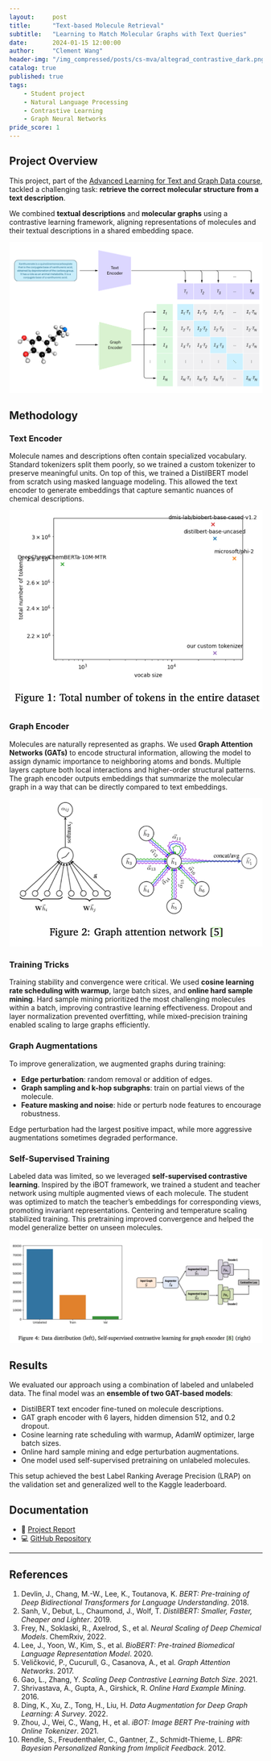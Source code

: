 ```yaml
---
layout:     post
title:      "Text-based Molecule Retrieval"
subtitle:   "Learning to Match Molecular Graphs with Text Queries"
date:       2024-01-15 12:00:00
author:     "Clement Wang"
header-img: "/img_compressed/posts/cs-mva/altegrad_contrastive_dark.png"
catalog: true
published: true
tags:
    - Student project
    - Natural Language Processing
    - Contrastive Learning
    - Graph Neural Networks
pride_score: 1
---
```


## Project Overview

This project, part of the [Advanced Learning for Text and Graph Data course](https://www.master-mva.com/cours/cat-advanced-learning-for-text-and-graph-data-altegrad/), tackled a challenging task: **retrieve the correct molecular structure from a text description**. 

We combined **textual descriptions** and **molecular graphs** using a contrastive learning framework, aligning representations of molecules and their textual descriptions in a shared embedding space.

![Architecture](/img_compressed/posts/cs-mva/altegrad_contrastive.png)


## Methodology

### Text Encoder
Molecule names and descriptions often contain specialized vocabulary. Standard tokenizers split them poorly, so we trained a custom tokenizer to preserve meaningful units. On top of this, we trained a DistilBERT model from scratch using masked language modeling. This allowed the text encoder to generate embeddings that capture semantic nuances of chemical descriptions.

![Total number of tokens](/img_compressed/posts/cs-mva/altegrad_token.png)


### Graph Encoder
Molecules are naturally represented as graphs. We used **Graph Attention Networks (GATs)** to encode structural information, allowing the model to assign dynamic importance to neighboring atoms and bonds. Multiple layers capture both local interactions and higher-order structural patterns. The graph encoder outputs embeddings that summarize the molecular graph in a way that can be directly compared to text embeddings.

![Graph Attention Network](/img_compressed/posts/cs-mva/altegrad_gat.png)

### Training Tricks
Training stability and convergence were critical. We used **cosine learning rate scheduling with warmup**, large batch sizes, and **online hard sample mining**. Hard sample mining prioritized the most challenging molecules within a batch, improving contrastive learning effectiveness. Dropout and layer normalization prevented overfitting, while mixed-precision training enabled scaling to large graphs efficiently.

### Graph Augmentations
To improve generalization, we augmented graphs during training:
- **Edge perturbation**: random removal or addition of edges.
- **Graph sampling and k-hop subgraphs**: train on partial views of the molecule.
- **Feature masking and noise**: hide or perturb node features to encourage robustness.

Edge perturbation had the largest positive impact, while more aggressive augmentations sometimes degraded performance.

### Self-Supervised Training
Labeled data was limited, so we leveraged **self-supervised contrastive learning**. Inspired by the iBOT framework, we trained a student and teacher network using multiple augmented views of each molecule. The student was optimized to match the teacher’s embeddings for corresponding views, promoting invariant representations. Centering and temperature scaling stabilized training. This pretraining improved convergence and helped the model generalize better on unseen molecules.

![Self-Supervised Training](/img_compressed/posts/cs-mva/altegrad_self_supervised.png)


## Results

We evaluated our approach using a combination of labeled and unlabeled data. The final model was an **ensemble of two GAT-based models**:
- DistilBERT text encoder fine-tuned on molecule descriptions.
- GAT graph encoder with 6 layers, hidden dimension 512, and 0.2 dropout.
- Cosine learning rate scheduling with warmup, AdamW optimizer, large batch sizes.
- Online hard sample mining and edge perturbation augmentations.
- One model used self-supervised pretraining on unlabeled molecules.

This setup achieved the best Label Ranking Average Precision (LRAP) on the validation set and generalized well to the Kaggle leaderboard.


## Documentation

- 📄 [Project Report](https://raw.githubusercontent.com/clementw168/Altegrad-Kaggle/main/report.pdf)  
- 💻 [GitHub Repository](https://github.com/clementw168/Altegrad-Kaggle)  

---

## References
1. Devlin, J., Chang, M.-W., Lee, K., Toutanova, K. *BERT: Pre-training of Deep Bidirectional Transformers for Language Understanding*. 2018.  
2. Sanh, V., Debut, L., Chaumond, J., Wolf, T. *DistilBERT: Smaller, Faster, Cheaper and Lighter*. 2019.  
3. Frey, N., Soklaski, R., Axelrod, S., et al. *Neural Scaling of Deep Chemical Models*. ChemRxiv, 2022.  
4. Lee, J., Yoon, W., Kim, S., et al. *BioBERT: Pre-trained Biomedical Language Representation Model*. 2020.  
5. Veličković, P., Cucurull, G., Casanova, A., et al. *Graph Attention Networks*. 2017.  
6. Gao, L., Zhang, Y. *Scaling Deep Contrastive Learning Batch Size*. 2021.  
7. Shrivastava, A., Gupta, A., Girshick, R. *Online Hard Example Mining*. 2016.  
8. Ding, K., Xu, Z., Tong, H., Liu, H. *Data Augmentation for Deep Graph Learning: A Survey*. 2022.  
9. Zhou, J., Wei, C., Wang, H., et al. *iBOT: Image BERT Pre-training with Online Tokenizer*. 2021.  
10. Rendle, S., Freudenthaler, C., Gantner, Z., Schmidt-Thieme, L. *BPR: Bayesian Personalized Ranking from Implicit Feedback*. 2012.

